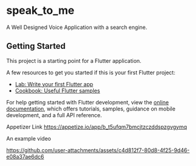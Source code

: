 # speak_to_me

A Well Designed Voice Application with a search engine.

## Getting Started

This project is a starting point for a Flutter application.

A few resources to get you started if this is your first Flutter project:

- [Lab: Write your first Flutter app](https://docs.flutter.dev/get-started/codelab)
- [Cookbook: Useful Flutter samples](https://docs.flutter.dev/cookbook)

For help getting started with Flutter development, view the
[online documentation](https://docs.flutter.dev/), which offers tutorials,
samples, guidance on mobile development, and a full API reference.

Appetizer Link 
https://appetize.io/app/b_t5ufqm7bmcjtzczddspzgvgymq


An example video 

https://github.com/user-attachments/assets/c4d812f7-80d8-4f25-9d46-e08a37ae6dc6

